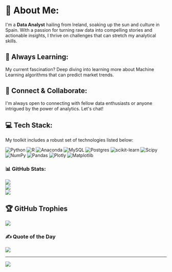 # 👋 About Me:

I'm a **Data Analyst** hailing from Ireland, soaking up the sun and culture in Spain. With a passion for turning raw data into compelling stories and actionable insights, I thrive on challenges that can stretch my analytical skills.

## 🌱 **Always Learning:**

 My current fascination? Deep diving into learning more about Machine Learning algorithms that can predict market trends.

## 🔗 **Connect & Collaborate:**

I'm always open to connecting with fellow data enthusiasts or anyone intrigued by the power of analytics. Let's chat!

## 💻 Tech Stack:

My toolkit includes a robust set of technologies listed below:

![Python](https://img.shields.io/badge/python-3670A0?style=for-the-badge&logo=python&logoColor=ffdd54) ![R](https://img.shields.io/badge/r-%23276DC3.svg?style=for-the-badge&logo=r&logoColor=white) ![Anaconda](https://img.shields.io/badge/Anaconda-%2344A833.svg?style=for-the-badge&logo=anaconda&logoColor=white) ![MySQL](https://img.shields.io/badge/mysql-%2300000f.svg?style=for-the-badge&logo=mysql&logoColor=white) ![Postgres](https://img.shields.io/badge/postgres-%23316192.svg?style=for-the-badge&logo=postgresql&logoColor=white) ![scikit-learn](https://img.shields.io/badge/scikit--learn-%23F7931E.svg?style=for-the-badge&logo=scikit-learn&logoColor=white) ![Scipy](https://img.shields.io/badge/SciPy-%230C55A5.svg?style=for-the-badge&logo=scipy&logoColor=%white) ![NumPy](https://img.shields.io/badge/numpy-%23013243.svg?style=for-the-badge&logo=numpy&logoColor=white) ![Pandas](https://img.shields.io/badge/pandas-%23150458.svg?style=for-the-badge&logo=pandas&logoColor=white) ![Plotly](https://img.shields.io/badge/Plotly-%233F4F75.svg?style=for-the-badge&logo=plotly&logoColor=white) ![Matplotlib](https://img.shields.io/badge/Matplotlib-%23ffffff.svg?style=for-the-badge&logo=Matplotlib&logoColor=black)


### 📊 GitHub Stats:
![](https://github-readme-stats.vercel.app/api?username=jordanflood&theme=dark&hide_border=false&include_all_commits=false&count_private=false)<br/>
![](https://github-readme-streak-stats.herokuapp.com/?user=jordanflood&theme=dark&hide_border=false)<br/>
![](https://github-readme-stats.vercel.app/api/top-langs/?username=jordanflood&theme=dark&hide_border=false&include_all_commits=false&count_private=false&layout=compact)

## 🏆 GitHub Trophies
![](https://github-profile-trophy.vercel.app/?username=jordanflood&theme=dracula&no-frame=false&no-bg=false&margin-w=4)

### ✍️ Quote of the Day
![](https://quotes-github-readme.vercel.app/api?type=horizontal&theme=dark)

---
[![](https://visitcount.itsvg.in/api?id=jordanflood&icon=8&color=1)](https://visitcount.itsvg.in)
